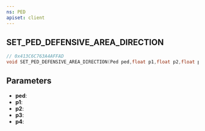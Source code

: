 ```yaml
---
ns: PED
apiset: client
---
```

## SET_PED_DEFENSIVE_AREA_DIRECTION

```c
// 0x413C6C763A4AFFAD
void SET_PED_DEFENSIVE_AREA_DIRECTION(Ped ped,float p1,float p2,float p3,BOOL p4);
```


## Parameters
* **ped**:
* **p1**:
* **p2**:
* **p3**:
* **p4**:



